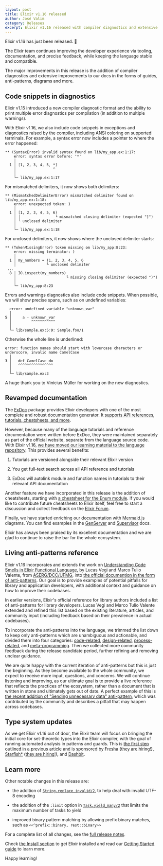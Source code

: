 ```yaml
---
layout: post
title: Elixir v1.16 released
author: José Valim
category: Releases
excerpt: Elixir v1.16 released with compiler diagnostics and extensive documentation
---
```


Elixir v1.16 has just been released. 🎉

The Elixir team continues improving the developer experience
via tooling, documentation, and precise feedback, while keeping
the language stable and compatible.

The major improvements in this release is the addition of
compiler diagnostics and extensive improvements to our docs
in the forms of guides, anti-patterns, diagrams and more.

## Code snippets in diagnostics

Elixir v1.15 introduced a new compiler diagnostic format and
the ability to print multiple error diagnostics per compilation
(in addition to multiple warnings).

With Elixir v1.16, we also include code snippets in exceptions
and diagnostics raised by the compiler, including ANSI coloring
on supported terminals. For example, a syntax error now includes
a pointer to where the error happened:

```
** (SyntaxError) invalid syntax found on lib/my_app.ex:1:17:
    error: syntax error before: '*'
    │
  1 │ [1, 2, 3, 4, 5, *]
    │                 ^
    │
    └─ lib/my_app.ex:1:17
```

For mismatched delimiters, it now shows both delimiters:

```
** (MismatchedDelimiterError) mismatched delimiter found on lib/my_app.ex:1:18:
    error: unexpected token: )
    │
  1 │ [1, 2, 3, 4, 5, 6)
    │ │                └ mismatched closing delimiter (expected "]")
    │ └ unclosed delimiter
    │
    └─ lib/my_app.ex:1:18
```

For unclosed delimiters, it now shows where the unclosed delimiter starts:

```
** (TokenMissingError) token missing on lib/my_app:8:23:
    error: missing terminator: )
    │
  1 │ my_numbers = (1, 2, 3, 4, 5, 6
    │              └ unclosed delimiter
 ...
  8 │ IO.inspect(my_numbers)
    │                       └ missing closing delimiter (expected ")")
    │
    └─ lib/my_app:8:23
```

Errors and warnings diagnostics also include code snippets.
When possible, we will show precise spans, such as on undefined variables:

```
  error: undefined variable "unknown_var"
  │
5 │     a - unknown_var
  │         ^^^^^^^^^^^
  │
  └─ lib/sample.ex:5:9: Sample.foo/1
```

Otherwise the whole line is underlined:

```
error: function names should start with lowercase characters or underscore, invalid name CamelCase
  │
3 │   def CamelCase do
  │   ^^^^^^^^^^^^^^^^
  │
  └─ lib/sample.ex:3
```

A huge thank you to Vinícius Müller for working on the new diagnostics.

## Revamped documentation

The [ExDoc](https://github.com/elixir-lang/ex_doc) package provides Elixir developers
with one of the most complete and robust documentation generator. It [supports API
references, tutorials, cheatsheets, and more](/blog/2022/12/22/cheatsheets-and-8-other-features-in-exdoc-that-improve-the-developer-experience/).

However, because many of the language tutorials and reference documentation
were written before ExDoc, they were maintained separately as part of the
official website, separate from the language source code. With Elixir v1.16,
[we have moved our learning material to the language repository](https://hexdocs.pm/elixir/introduction.html).
This provides several benefits:

1. Tutorials are versioned alongside their relevant Elixir version

2. You get full-text search across all API reference and tutorials

3. ExDoc will autolink module and function names in tutorials to their relevant API documentation

Another feature we have incorporated in this release is the addition
of cheatsheets, starting with [a cheatsheet for the Enum module](https://hexdocs.pm/elixir/main/enum-cheat.html).
If you would like to contribute future cheatsheets to Elixir itself,
feel free to start a discussion and collect feedback on the
[Elixir Forum](https://elixirforum.com/).

Finally, we have started enriching our documentation with
[Mermaid.js](https://mermaid.js.org/) diagrams. You can find examples
in the [GenServer](https://hexdocs.pm/elixir/GenServer.html)
and [Supervisor](https://hexdocs.pm/elixir/Supervisor.html) docs.

Elixir has always been praised by its excellent documentation and
we are glad to continue to raise the bar for the whole ecosystem.

## Living anti-patterns reference

Elixir v1.16 incorporates and extends the work on [Understanding Code Smells
in Elixir Functional Language](https://github.com/lucasvegi/Elixir-Code-Smells/blob/main/etc/2023-emse-code-smells-elixir.pdf),
by Lucas Vegi and Marco Tulio Valente, from [ASERG/DCC/UFMG](http://aserg.labsoft.dcc.ufmg.br/),
into [the official documention in the form of anti-patterns](https://hexdocs.pm/elixir/what-anti-patterns.html).
Our goal is to provide examples of potential pitfalls for library and
application developers, with additional context and guidance on how
to improve their codebases.

In earlier versions, Elixir's official reference for library authors
included a list of anti-patterns for library developers. Lucas Vegi and
Marco Tulio Valente extended and refined this list based on the existing
literature, articles, and community input (including feedback based on
their prevalence in actual codebases).

To incorporate the anti-patterns into the language, we trimmed the list down
to keep only anti-patterns which are unambiguous and actionable, and divided
them into four categories: [code-related](https://hexdocs.pm/elixir/code-anti-patterns.html),
[design-related](https://hexdocs.pm/elixir/design-anti-patterns.html),
[process-related](https://hexdocs.pm/elixir/process-anti-patterns.html),
and [meta-programming](https://hexdocs.pm/elixir/meta-anti-patterns.html).
Then we collected more community feedback during the release candidate
period, further refining and removing unclear guidance.

We are quite happy with the current iteration of anti-patterns but
this is just the beginning. As they become available to the whole community,
we expect to receive more input, questions, and concerns. We will
continue listening and improving, as our ultimate goal is to provide
a live reference that reflects the practices of the ecosystem,
rather than a document that is written in stone and ultimately gets
out of date. A perfect example of this is [the recent addition of
"Sending unnecessary data" anti-pattern](https://github.com/elixir-lang/elixir/pull/13194),
which was contributed by the community and describes a pitfall that may
happen across codebases.

## Type system updates

As we get Elixir v1.16 out of door, the Elixir team will focus on bringing
the initial core for set-theoretic types into the Elixir compiler, with the
goal of running automated analysis in patterns and guards. This is [the first
step outlined in a previous article](/blog/2023/06/22/type-system-updates-research-dev/)
and is sponsored by [Fresha](https://www.fresha.com) ([they are hiring!](https://www.fresha.com/careers/openings?department=engineering)),
[Starfish*](https://starfish.team) ([they are hiring!](https://starfish.team/jobs/experienced-elixir-developer)),
and [Dashbit](https://dashbit.co).

## Learn more

Other notable changes in this release are:

* the addition of [`String.replace_invalid/2`](https://hexdocs.pm/elixir/String.html#replace_invalid/2), to help deal with invalid UTF-8 encoding

* the addition of the `:limit` option in [`Task.yield_many/2`](https://hexdocs.pm/elixir/Task.html#yield_many/2) that limits the maximum number of tasks to yield

* improved binary pattern matching by allowing prefix binary matches, such as `<<^prefix::binary, rest::binary>>`

For a complete list of all changes, see the
[full release notes](https://github.com/elixir-lang/elixir/releases/tag/v1.16.0).

Check [the Install section](/install.html) to get Elixir installed and
read our [Getting Started guide](https://hexdocs.pm/elixir/introduction.html)
to learn more.

Happy learning!
